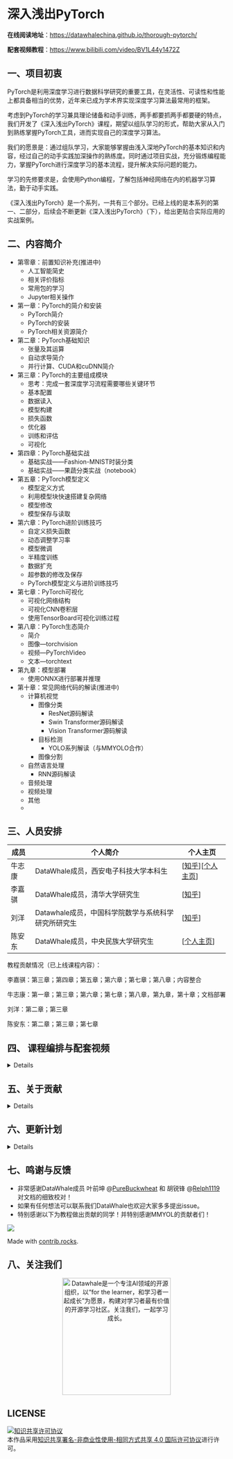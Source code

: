 # 深入浅出PyTorch
**在线阅读地址**：https://datawhalechina.github.io/thorough-pytorch/

**配套视频教程**：https://www.bilibili.com/video/BV1L44y1472Z

## 一、项目初衷

PyTorch是利用深度学习进行数据科学研究的重要工具，在灵活性、可读性和性能上都具备相当的优势，近年来已成为学术界实现深度学习算法最常用的框架。

考虑到PyTorch的学习兼具理论储备和动手训练，两手都要抓两手都要硬的特点，我们开发了《深入浅出PyTorch》课程，期望以组队学习的形式，帮助大家从入门到熟练掌握PyTorch工具，进而实现自己的深度学习算法。

我们的愿景是：通过组队学习，大家能够掌握由浅入深地PyTorch的基本知识和内容，经过自己的动手实践加深操作的熟练度。同时通过项目实战，充分锻炼编程能力，掌握PyTorch进行深度学习的基本流程，提升解决实际问题的能力。

学习的先修要求是，会使用Python编程，了解包括神经网络在内的机器学习算法，勤于动手实践。

《深入浅出PyTorch》是一个系列，一共有三个部分。已经上线的是本系列的第一、二部分，后续会不断更新《深入浅出PyTorch》（下），给出更贴合实际应用的实战案例。

## 二、内容简介
- 第零章：前置知识补充(推进中)
  - 人工智能简史
  - 相关评价指标
  - 常用包的学习
  - Jupyter相关操作
- 第一章：PyTorch的简介和安装
  - PyTorch简介
  - PyTorch的安装
  - PyTorch相关资源简介
- 第二章：PyTorch基础知识
  - 张量及其运算
  - 自动求导简介
  - 并行计算、CUDA和cuDNN简介
- 第三章：PyTorch的主要组成模块
  - 思考：完成一套深度学习流程需要哪些关键环节
  - 基本配置
  - 数据读入
  - 模型构建
  - 损失函数
  - 优化器
  - 训练和评估
  - 可视化
- 第四章：PyTorch基础实战
  - 基础实战——Fashion-MNIST时装分类
  - 基础实战——果蔬分类实战（notebook）
- 第五章：PyTorch模型定义
  - 模型定义方式
  - 利用模型块快速搭建复杂网络
  - 模型修改
  - 模型保存与读取
- 第六章：PyTorch进阶训练技巧
  - 自定义损失函数
  - 动态调整学习率
  - 模型微调
  - 半精度训练
  - 数据扩充
  - 超参数的修改及保存
  - PyTorch模型定义与进阶训练技巧
- 第七章：PyTorch可视化
  - 可视化网络结构
  - 可视化CNN卷积层
  - 使用TensorBoard可视化训练过程
- 第八章：PyTorch生态简介
  - 简介
  - 图像—torchvision
  - 视频—PyTorchVideo
  - 文本—torchtext
- 第九章：模型部署
  - 使用ONNX进行部署并推理
- 第十章：常见网络代码的解读(推进中)
  - 计算机视觉
    - 图像分类
      - ResNet源码解读
      - Swin Transformer源码解读
      - Vision Transformer源码解读
    - 目标检测
      - YOLO系列解读（与MMYOLO合作）
    - 图像分割
  - 自然语言处理
    - RNN源码解读
  - 音频处理
  - 视频处理
  - 其他
  - 

## 三、人员安排
| 成员&nbsp; | 个人简介                                            | 个人主页                                           |
| --------------- | --------------------------------------------------- | -------------------------------------------------- |
|   牛志康   | DataWhale成员，西安电子科技大学本科生 | [[知乎](https://www.zhihu.com/people/obeah-82)][[个人主页](https://nofish-528.github.io/)] |
|   李嘉骐   | DataWhale成员，清华大学研究生 | [[知乎](https://www.zhihu.com/people/li-jia-qi-16-9/posts)] |
|    刘洋    | Datawhale成员，中国科学院数学与系统科学研究所研究生 | [[知乎](https://www.zhihu.com/people/ming-ren-19-34/asks)]   |
|   陈安东   | DataWhale成员，中央民族大学研究生                   | [[个人主页](https://andongblue.github.io/chenandong.github.io/)] |

教程贡献情况（已上线课程内容）：

李嘉骐：第三章；第四章；第五章；第六章；第七章；第八章；内容整合

牛志康：第一章；第三章；第六章；第七章；第八章，第九章，第十章；文档部署

刘洋：第二章；第三章

陈安东：第二章；第三章；第七章

## 四、 课程编排与配套视频
<details>

部分章节直播讲解请观看B站回放（持续更新）：https://www.bilibili.com/video/BV1L44y1472Z

- 课程编排：
  深入浅出PyTorch分为三个阶段：PyTorch深度学习基础知识、PyTorch进阶操作、PyTorch案例分析。

- 使用方法:

  我们的课程内容都以markdown格式或jupyter notebook的形式保存在本仓库内。除了多看加深课程内容的理解外，最重要的还是动手练习、练习、练习

- 组队学习安排:

  第一部分：第一章到第四章，学习周期：10天；

  第二部分：第五章到第八章，学习周期：11天
</details>

## 五、关于贡献
<details> 

本项目使用`Forking`工作流，具体参考[atlassian文档](https://www.atlassian.com/git/tutorials/comparing-workflows/forking-workflow)大致步骤如下：

1. 在GitHub上Fork本仓库
2. Clone Fork后的个人仓库
3. 设置`upstream`仓库地址，并禁用`push`
4. 使用分支开发，课程分支名为`lecture{#NO}`，`#NO`保持两位，如`lecture07`，对应课程目录
5. PR之前保持与原始仓库的同步，之后发起PR请求

命令示例：

```shell
# fork
# clone
git clone git@github.com:USERNAME/thorough-pytorch.git
# set upstream
git remote add upstream git@github.com:datawhalechina/thorough-pytorch.git
# disable upstream push
git remote set-url --push upstream DISABLE
# verify
git remote -v
# some sample output:
# origin	git@github.com:NoFish-528/thorough-pytorch.git (fetch)
# origin	git@github.com:NoFish-528/thorough-pytorch.git (push)
# upstream	git@github.com:datawhalechina/thorough-pytorch.git (fetch)
# upstream	DISABLE (push)
# do your work
git checkout -b lecture07
# edit and commit and push your changes
git push -u origin lecture07
# keep your fork up to date
## fetch upstream main and merge with forked main branch
git fetch upstream
git checkout main
git merge upstream/main
## rebase brach and force push
git checkout lecture07
git rebase main
git push -f
```

### Commit Message

提交信息使用如下格式：`<type>: <short summary>`

```
<type>: <short summary>
  │            │
  │            └─⫸ Summary in present tense. Not capitalized. No period at the end.
  │
  └─⫸ Commit Type: lecture{#NO}|others
```

`others`包括非课程相关的改动，如本`README.md`中的变动，`.gitignore`的调整等。
</details>

## 六、更新计划
<details>
| 内容 | 更新时间 |内容|
| :---- | :---- |:----:|
|visdom可视化|  |`Visdom`的使用|
|apex|  |apex的简介和使用|
|模型部署|  |Flask部署PyTorch模型|
|TorchScript|  |TorchScript|
|并行训练| |并行训练 |
|模型预训练 - torchhub| 2022.4.16  |torchhub的简介和使用方法|
|目标检测 - SSD|  |SSD的简介和实现|
|目标检测 - RCNN系列|  |Fast-RCNN & Mask-RCNN|
|目标检测 - DETR|  |DETR的实现|
|图像分类 - GoogLeNet|  |GoogLeNet的介绍与实现|
|图像分类 - MobileNet系列|  |MobileNet系列介绍与实现|
|图像分类 - GhostNet|  |GhostNet代码讲解|
|生成式对抗网络 - 生成手写数字实战|  |生成数字并可视化|
|生成式对抗网络 - DCGAN|  ||
|风格迁移 - StyleGAN|  ||
|生成网络 - VAE|  ||
|图像分割 Deeplab系列|  |Deeplab系列代码讲解|
|自然语言处理 LSTM|  |LSTM情感分析实战|
|自然语言处理 Transformer|  ||
|自然语言处理 BERT|  ||
|视频| | 待定|
|音频| | 待定|
|自定义CUDA扩展和算子|||
</details>

## 七、鸣谢与反馈
- 非常感谢DataWhale成员 叶前坤 @[PureBuckwheat](https://github.com/PureBuckwheat) 和 胡锐锋 @[Relph1119](https://github.com/Relph1119) 对文档的细致校对！
- 如果有任何想法可以联系我们DataWhale也欢迎大家多多提出issue。
- 特别感谢以下为教程做出贡献的同学！并特别感谢MMYOL的贡献者们！


<a href="https://github.com/datawhalechina/thorough-pytorch/graphs/contributors">
  <img src="https://contrib.rocks/image?repo=datawhalechina/thorough-pytorch" />
</a>

Made with [contrib.rocks](https://contrib.rocks).


## 八、关注我们
<div align=center><img src="https://raw.githubusercontent.com/datawhalechina/easy-rl/master/docs/res/qrcode.jpeg" width = "250" height = "270" alt="Datawhale是一个专注AI领域的开源组织，以“for the learner，和学习者一起成长”为愿景，构建对学习者最有价值的开源学习社区。关注我们，一起学习成长。"></div>

## LICENSE
<a rel="license" href="http://creativecommons.org/licenses/by-nc-sa/4.0/"><img alt="知识共享许可协议" style="border-width:0" src="https://img.shields.io/badge/license-CC%20BY--NC--SA%204.0-lightgrey" /></a><br />本作品采用<a rel="license" href="http://creativecommons.org/licenses/by-nc-sa/4.0/">知识共享署名-非商业性使用-相同方式共享 4.0 国际许可协议</a>进行许可。
